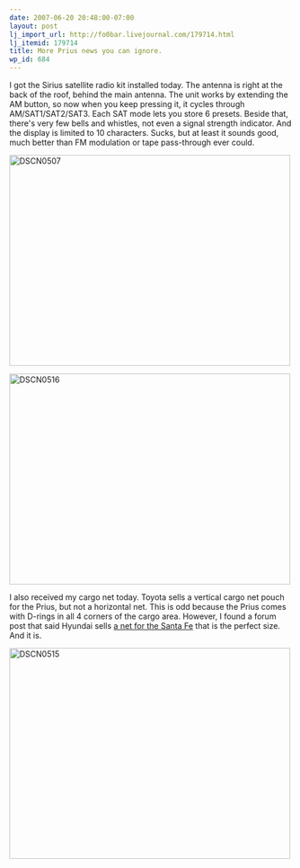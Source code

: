 ```yaml
---
date: 2007-06-20 20:48:00-07:00
layout: post
lj_import_url: http://fo0bar.livejournal.com/179714.html
lj_itemid: 179714
title: More Prius news you can ignore.
wp_id: 684
---
```

I got the Sirius satellite radio kit installed today. The antenna is right at the back of the roof, behind the main antenna. The unit works by extending the AM button, so now when you keep pressing it, it cycles through AM/SAT1/SAT2/SAT3. Each SAT mode lets you store 6 presets. Beside that, there's very few bells and whistles, not even a signal strength indicator. And the display is limited to 10 characters. Sucks, but at least it sounds good, much better than FM modulation or tape pass-through ever could.

[<img src="https://farm2.static.flickr.com/1369/578561646_e50984f816.jpg" width="500" height="375" alt="DSCN0507" />](https://www.flickr.com/photos/fo0bar/578561646/ "Photo Sharing")

[<img src="https://farm2.static.flickr.com/1427/578490663_8db14bd829.jpg" width="500" height="375" alt="DSCN0516" />](https://www.flickr.com/photos/fo0bar/578490663/ "Photo Sharing")

I also received my cargo net today. Toyota sells a vertical cargo net pouch for the Prius, but not a horizontal net. This is odd because the Prius comes with D-rings in all 4 corners of the cargo area. However, I found a forum post that said Hyundai sells [a net for the Santa Fe](https://www.hyundaipartsonline.com/product_info.php/products_id/50) that is the perfect size. And it is.

[<img src="https://farm2.static.flickr.com/1380/578490117_87cc8b0d84.jpg" width="500" height="375" alt="DSCN0515" />](https://www.flickr.com/photos/fo0bar/578490117/ "Photo Sharing")

